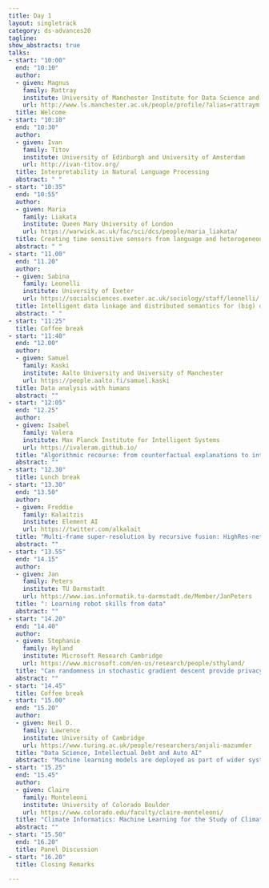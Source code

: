 ```yaml
---
title: Day 1 
layout: singletrack
category: ds-advances20
tagline: 
show_abstracts: true
talks:
- start: "10:00"
  end: "10:10"
  author:
  - given: Magnus 
    family: Rattray
    institute: University of Manchester Institute for Data Science and AI
    url: http://www.ls.manchester.ac.uk/people/profile/?alias=rattraym
  title: Welcome
- start: "10:10"
  end: "10:30"
  author: 
  - given: Ivan
    family: Titov
    institute: University of Edinburgh and University of Amsterdam
    url: http://ivan-titov.org/
  title: Interpretability in Natural Language Processing
  abstract: " "
- start: "10:35"
  end: "10:55"
  author:
  - given: Maria
    family: Liakata
    institute: Queen Mary University of London 
    url: https://warwick.ac.uk/fac/sci/dcs/people/maria_liakata/
  title: Creating time sensitive sensors from language and heterogeneous content
  abstract: " "
- start: "11.00"
  end: "11.20"
  author:
  - given: Sabina
    family: Leonelli
    institute: University of Exeter
    url: https://socialsciences.exeter.ac.uk/sociology/staff/leonelli/
  title: Intelligent data linkage and distributed semantics for (big) data interpretation
  abstract: " "
- start: "11:25"
  title: Coffee break
- start: "11:40"
  end: "12.00"
  author:
  - given: Samuel
    family: Kaski
    institute: Aalto University and University of Manchester
    url: https://people.aalto.fi/samuel.kaski
  title: Data analysis with humans
  abstract: ""
- start: "12:05"
  end: "12.25"
  author:
  - given: Isabel
    family: Valera
    institute: Max Planck Institute for Intelligent Systems
    url: https://ivaleram.github.io/
  title: "Algorithmic recourse: from counterfactual explanations to interventions"
  abstract: ""
- start: "12.30"
  title: Lunch break
- start: "13.30"
  end: "13.50"
  author:
  - given: Freddie
    family: Kalaitzis
    institute: Element AI
    url: https://twitter.com/alkalait
  title: "Multi-frame super-resolution by recursive fusion: HighRes-net, the tech and beyond"
  abstract: ""
- start: "13.55"
  end: "14.15"
  author:
  - given: Jan
    family: Peters
    institute: TU Darmstadt
    url: https://www.ias.informatik.tu-darmstadt.de/Member/JanPeters
  title: ": Learning robot skills from data"
  abstract: ""
- start: "14.20"
  end: "14.40"
  author:
  - given: Stephanie
    family: Hyland
    institute: Microsoft Research Cambridge
    url: https://www.microsoft.com/en-us/research/people/sthyland/
  title: "Can randomness in stochastic gradient descent provide privacy?"
  abstract: ""
- start: "14.45"
  title: Coffee break
- start: "15.00"
  end: "15.20"
  author:
  - given: Neil D.
    family: Lawrence
    institute: University of Cambridge
    url: https://www.turing.ac.uk/people/researchers/anjali-mazumder
  title: "Data Science, Intellectual Debt and Auto AI"
  abstract: "Machine learning models are deployed as part of wider systems where outputs of one model are consumed by other models. This composite structure for machine learning systems is the dominant approach for deploying artificial intelligence. Such deployed systems can be complex to understand, they bring with them intellectual debt. In this talk we'll argue that the next frontier for automated machine learning is to move to automation of the systems design, going from AutoML to AutoAI."
- start: "15.25"
  end: "15.45"
  author:
  - given: Claire
    family: Monteleoni
    institute: University of Colorado Boulder
    url: https://www.colorado.edu/faculty/claire-monteleoni/
  title: "Climate Informatics: Machine Learning for the Study of Climate Change "
  abstract: ""
- start: "15.50"
  end: "16.20"
  title: Panel Discussion
- start: "16.20"
  title: Closing Remarks
  
---
```



